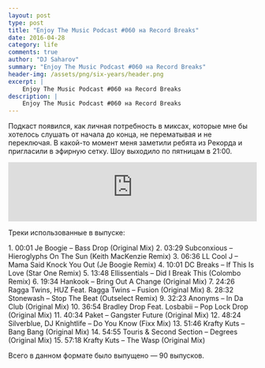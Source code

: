 ```yaml
---
layout: post
type: post
title: "Enjoy The Music Podcast #060 на Record Breaks"
date: 2016-04-28
category: life
comments: true
author: "DJ Saharov"
summary: "Enjoy The Music Podcast #060 на Record Breaks"
header-img: /assets/png/six-years/header.png
excerpt: |
    Enjoy The Music Podcast #060 на Record Breaks
description: |
    Enjoy The Music Podcast #060 на Record Breaks
---
```


<p>
<span class="firstcharacter">П</span>одкаст появился, как личная потребность в миксах, которые мне бы хотелось слушать от начала до конца, не перематывая и не переключая. В какой-то момент меня заметили ребята из Рекорда и пригласили в эфирную сетку. Шоу выходило по пятницам в 21:00.
</p>

<iframe width="100%" height="120" src="https://player-widget.mixcloud.com/widget/iframe/?hide_cover=1&feed=%2Fdjsaharovofficial%2Fenjoy-the-music-podcast-060%2F" frameborder="0" allow="encrypted-media; fullscreen; autoplay; idle-detection; speaker-selection; web-share;" ></iframe>

<p>Треки использованные в выпуске:</p>
1. 00:01 Je Boogie – Bass Drop (Original Mix)
2. 03:29 Subconxious – Hieroglyphs On The Sun (Keith MacKenzie Remix)
3. 06:36 LL Cool J – Mama Said Knock You Out (Je Boogie Remix)
4. 10:01 DC Breaks – If This Is Love (Star One Remix)
5. 13:48 Ellissentials – Did I Break This (Colombo Remix)
6. 19:34 Hankook – Bring Out A Change (Original Mix)
7. 24:26 Ragga Twins, HUZ Feat. Ragga Twins – Fusion (Original Mix)
8. 28:32 Stonewash – Stop The Beat (Outselect Remix)
9. 32:23 Anonyms – In Da Club (Original Mix)
10. 36:54 Bradley Drop Feat. Losbabii – Pop Lock Drop (Original Mix)
11. 40:34 Paket – Gangster Future (Original Mix)
12. 48:24 Silverblue, DJ Knightlife – Do You Know (Fixx Mix)
13. 51:46 Krafty Kuts – Bang Bang (Original Mix)
14. 54:55 Touris & Second Section – Degrees (Original Mix)
15. 57:18 Krafty Kuts – The Wasp (Original Mix)

<p>Всего в данном формате было выпущено &mdash; 90 выпусков.</p>